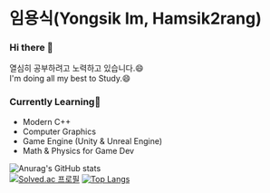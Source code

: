 # 임용식(Yongsik Im, Hamsik2rang)  
### Hi there 👋
열심히 공부하려고 노력하고 있습니다.😄  
I'm doing all my best to Study.😄  

### Currently Learning🌱  
* Modern C++
* Computer Graphics
* Game Engine (Unity & Unreal Engine)
* Math & Physics for Game Dev
  
![Anurag's GitHub stats](https://github-readme-stats.vercel.app/api?username=Hamsik2rang&count_private=true)  
[![Solved.ac 프로필](http://mazassumnida.wtf/api/v2/generate_badge?boj=lvhi0607)](https://solved.ac/lvhi0607)
[![Top Langs](https://github-readme-stats.vercel.app/api/top-langs/?username=Hamsik2rang&layout=compact)](https://github.com/anuraghazra/github-readme-stats)  

<!--
**Hamsik2rang/Hamsik2rang** is a ✨ _special_ ✨ repository because its `README.md` (this file) appears on your GitHub profile.

Here are some ideas to get you started:

- 🔭 I’m currently working on ...
- 🌱 I’m currently learning ...
- 👯 I’m looking to collaborate on ...
- 🤔 I’m looking for help with ...
- 💬 Ask me about ...
- 📫 How to reach me: ...
- 😄 Pronouns: ...
- ⚡ Fun fact: ...
-->
